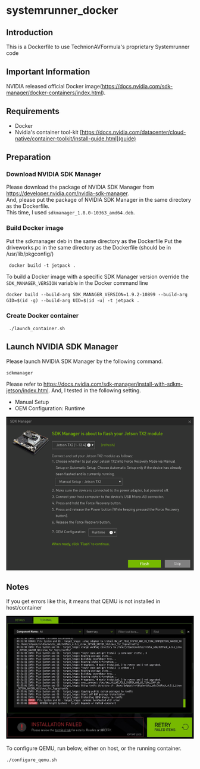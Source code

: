 # systemrunner_docker

## Introduction

This is a Dockerfile to use TechnionAVFormula's proprietary Systemrunner code 

## Important Information

NVIDIA released official Docker image(<https://docs.nvidia.com/sdk-manager/docker-containers/index.html>).

## Requirements

* Docker
* Nvidia's container tool-kit [https://docs.nvidia.com/datacenter/cloud-native/container-toolkit/install-guide.html](guide)

## Preparation

### Download NVIDIA SDK Manager

Please download the package of NVIDIA SDK Manager from <https://developer.nvidia.com/nvidia-sdk-manager>.  
And, please put the package of NVIDIA SDK Manager in the same directory as the Dockerfile.  
This time, I used `sdkmanager_1.8.0-10363_amd64.deb`.

### Build Docker image
Put the sdkmanager deb in the same directory as the Dockerfile
Put the driveworks.pc in the same directory as the Dockerfile (should be in /usr/lib/pkgconfig/)

```
 docker build -t jetpack .
```

To build a Docker image with a specific SDK Manager version override the ``SDK_MANAGER_VERSION`` variable in the Docker command line

```
docker build --build-arg SDK_MANAGER_VERSION=1.9.2-10899 --build-arg GID=$(id -g) --build-arg UID=$(id -u) -t jetpack .
```

### Create Docker container

```
 ./launch_container.sh
```

## Launch NVIDIA SDK Manager

Please launch NVIDIA SDK Manager by the following command.

```
sdkmanager
```

Please refer to <https://docs.nvidia.com/sdk-manager/install-with-sdkm-jetson/index.html>.
And, I tested in the following setting.

* Manual Setup
* OEM Configuration: Runtime

![](image/jetson-os-flash-setting.png)

## Notes

If you get errors like this, it means that QEMU is not installed in host/container

![](image/filesystem-error.png)

To configure QEMU, run below, either on host, or the running container.

```shell
./configure_qemu.sh
```
